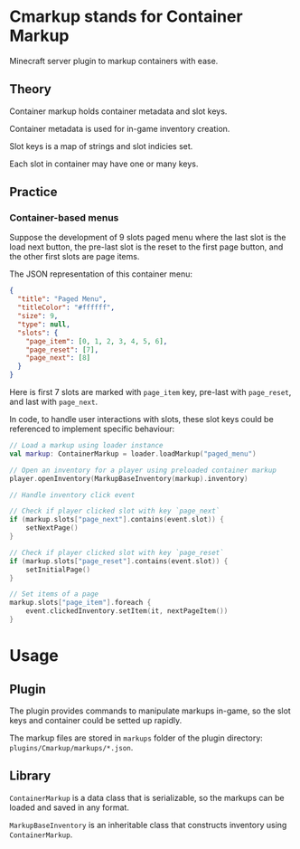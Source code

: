# Cmarkup stands for Container Markup
Minecraft server plugin to markup containers with ease.

## Theory
Container markup holds container metadata and slot keys.

Container metadata is used for in-game inventory creation.

Slot keys is a map of strings and slot indicies set.

Each slot in container may have one or many keys.

## Practice

### Container-based menus

Suppose the development of 9 slots paged menu where the last slot is the load next button,
the pre-last slot is the reset to the first page button, and the other first slots are page items.

The JSON representation of this container menu:

```json
{
  "title": "Paged Menu",
  "titleColor": "#ffffff",
  "size": 9,
  "type": null,
  "slots": {
    "page_item": [0, 1, 2, 3, 4, 5, 6],
    "page_reset": [7],
    "page_next": [8]
  }
}
```

Here is first 7 slots are marked with `page_item` key, pre-last with `page_reset`, and last with `page_next`.

In code, to handle user interactions with slots, these slot keys could be referenced to implement specific behaviour:

```kotlin
// Load a markup using loader instance
val markup: ContainerMarkup = loader.loadMarkup("paged_menu")

// Open an inventory for a player using preloaded container markup
player.openInventory(MarkupBaseInventory(markup).inventory)

// Handle inventory click event

// Check if player clicked slot with key `page_next`
if (markup.slots["page_next"].contains(event.slot)) {
    setNextPage()
}

// Check if player clicked slot with key `page_reset`
if (markup.slots["page_reset"].contains(event.slot)) {
    setInitialPage()    
}

// Set items of a page
markup.slots["page_item"].foreach {
    event.clickedInventory.setItem(it, nextPageItem())
}
```

# Usage

## Plugin

The plugin provides commands to manipulate markups in-game, so the slot keys and container could be setted up rapidly.

The markup files are stored in `markups` folder of the plugin directory: `plugins/Cmarkup/markups/*.json`.

## Library

`ContainerMarkup` is a data class that is serializable, so the markups can be loaded and saved in any format.

`MarkupBaseInventory` is an inheritable class that constructs inventory using `ContainerMarkup`.
